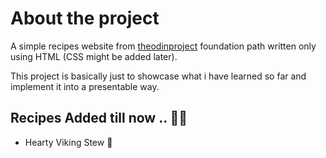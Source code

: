 # About the project

A simple recipes website from [theodinproject](https://www.theodinproject.com/lessons/foundations-recipes) foundation path written only using HTML (CSS might be added later).

This project is basically just to showcase what i have learned so far and implement it into a presentable way.

## Recipes Added till now .. 🍡🍙

- Hearty Viking Stew 🍲

